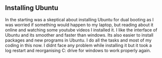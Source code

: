 ## Installing Ubuntu
In the starting was a skeptical about installing Ubuntu for dual booting as I was worried if something would happen to my laptop, but reading about it online and watching some youtube videos I installed it. I like the interface of Ubuntu and its smoother and faster than windows. Its also easier to install packages and new programs in Ubuntu. I do all the tasks and most of my coding in this now. I didnt face any problem while installing it but it took a log restart and reorganising C: drive for windows to work properly again.  